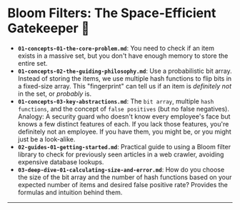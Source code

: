 # Bloom Filters: The Space-Efficient Gatekeeper 🚪


* **`01-concepts-01-the-core-problem.md`**: You need to check if an item exists in a massive set, but you don't have enough memory to store the entire set.
* **`01-concepts-02-the-guiding-philosophy.md`**: Use a probabilistic bit array. Instead of storing the items, we use multiple hash functions to flip bits in a fixed-size array. This "fingerprint" can tell us if an item is *definitely not* in the set, or *probably* is.
* **`01-concepts-03-key-abstractions.md`**: The `bit array`, multiple `hash functions`, and the concept of `false positives` (but no false negatives). Analogy: A security guard who doesn't know every employee's face but knows a few distinct features of each. If you lack those features, you're definitely not an employee. If you have them, you might be, or you might just be a look-alike.
* **`02-guides-01-getting-started.md`**: Practical guide to using a Bloom filter library to check for previously seen articles in a web crawler, avoiding expensive database lookups.
* **`03-deep-dive-01-calculating-size-and-error.md`**: How do you choose the size of the bit array and the number of hash functions based on your expected number of items and desired false positive rate? Provides the formulas and intuition behind them.

---
